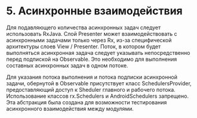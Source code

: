 # 5. Асинхронные взаимодействия

Для подавляющего количества асинхронных задач следует использовать RxJava.
Слой Presenter может взаимодействовать с асинхронными задачами только через Rx,
из-за специфической архитектуры слоев View / Presenter.
Поток, в котором будет выполняться асинхронная задача следует указывать
непосредственно перед подпиской на Observable.
Это необходимо для выполнения составных асинхронных задач в одном
потоке.

Для указания потока выполнения и потока подписки асинхронной
задачи,
обернутой в Observable присутствует класс SchedulersProvider,
предоставляющий доступ к Sheduler главного и рабочего потока.
Использование классов rx.Schedulers и AndroidSchedulers запрещено.
Эта абстракция была создана для возможности тестирования асинхронного
взаимодействия между модулями.